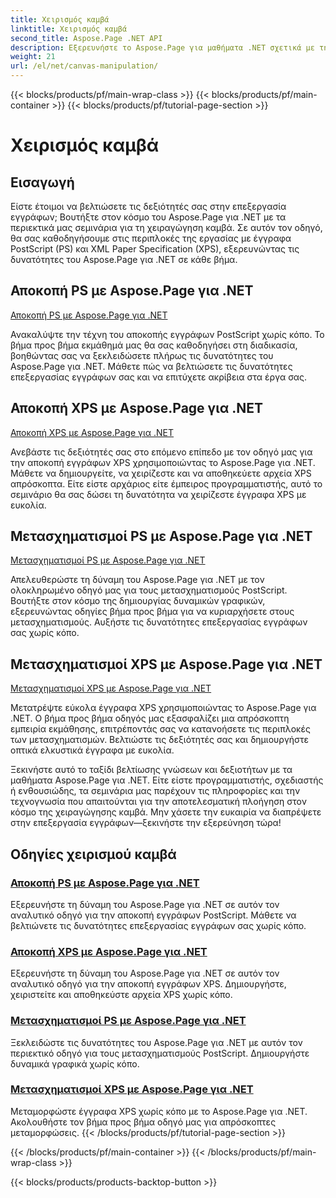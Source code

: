 ```yaml
---
title: Χειρισμός καμβά
linktitle: Χειρισμός καμβά
second_title: Aspose.Page .NET API
description: Εξερευνήστε το Aspose.Page για μαθήματα .NET σχετικά με τη χειραγώγηση καμβά. Η αποκοπή και η μετατροπή εγγράφων PS και XPS είναι εύκολη. Βελτιώστε τις δεξιότητές σας στην επεξεργασία εγγράφων.
weight: 21
url: /el/net/canvas-manipulation/
---
```


{{< blocks/products/pf/main-wrap-class >}}
{{< blocks/products/pf/main-container >}}
{{< blocks/products/pf/tutorial-page-section >}}

# Χειρισμός καμβά


## Εισαγωγή

Είστε έτοιμοι να βελτιώσετε τις δεξιότητές σας στην επεξεργασία εγγράφων; Βουτήξτε στον κόσμο του Aspose.Page για .NET με τα περιεκτικά μας σεμινάρια για τη χειραγώγηση καμβά. Σε αυτόν τον οδηγό, θα σας καθοδηγήσουμε στις περιπλοκές της εργασίας με έγγραφα PostScript (PS) και XML Paper Specification (XPS), εξερευνώντας τις δυνατότητες του Aspose.Page για .NET σε κάθε βήμα.

## Αποκοπή PS με Aspose.Page για .NET
[Αποκοπή PS με Aspose.Page για .NET](./clippingps/)

Ανακαλύψτε την τέχνη του αποκοπής εγγράφων PostScript χωρίς κόπο. Το βήμα προς βήμα εκμάθημά μας θα σας καθοδηγήσει στη διαδικασία, βοηθώντας σας να ξεκλειδώσετε πλήρως τις δυνατότητες του Aspose.Page για .NET. Μάθετε πώς να βελτιώσετε τις δυνατότητες επεξεργασίας εγγράφων σας και να επιτύχετε ακρίβεια στα έργα σας.

## Αποκοπή XPS με Aspose.Page για .NET
[Αποκοπή XPS με Aspose.Page για .NET](./clippingxps/)

Ανεβάστε τις δεξιότητές σας στο επόμενο επίπεδο με τον οδηγό μας για την αποκοπή εγγράφων XPS χρησιμοποιώντας το Aspose.Page για .NET. Μάθετε να δημιουργείτε, να χειρίζεστε και να αποθηκεύετε αρχεία XPS απρόσκοπτα. Είτε είστε αρχάριος είτε έμπειρος προγραμματιστής, αυτό το σεμινάριο θα σας δώσει τη δυνατότητα να χειρίζεστε έγγραφα XPS με ευκολία.

## Μετασχηματισμοί PS με Aspose.Page για .NET
[Μετασχηματισμοί PS με Aspose.Page για .NET](./transformationsps/)

Απελευθερώστε τη δύναμη του Aspose.Page για .NET με τον ολοκληρωμένο οδηγό μας για τους μετασχηματισμούς PostScript. Βουτήξτε στον κόσμο της δημιουργίας δυναμικών γραφικών, εξερευνώντας οδηγίες βήμα προς βήμα για να κυριαρχήσετε στους μετασχηματισμούς. Αυξήστε τις δυνατότητες επεξεργασίας εγγράφων σας χωρίς κόπο.

## Μετασχηματισμοί XPS με Aspose.Page για .NET
[Μετασχηματισμοί XPS με Aspose.Page για .NET](./transformationsxps/)

Μετατρέψτε εύκολα έγγραφα XPS χρησιμοποιώντας το Aspose.Page για .NET. Ο βήμα προς βήμα οδηγός μας εξασφαλίζει μια απρόσκοπτη εμπειρία εκμάθησης, επιτρέποντάς σας να κατανοήσετε τις περιπλοκές των μετασχηματισμών. Βελτιώστε τις δεξιότητές σας και δημιουργήστε οπτικά ελκυστικά έγγραφα με ευκολία.

Ξεκινήστε αυτό το ταξίδι βελτίωσης γνώσεων και δεξιοτήτων με τα μαθήματα Aspose.Page για .NET. Είτε είστε προγραμματιστής, σχεδιαστής ή ενθουσιώδης, τα σεμινάρια μας παρέχουν τις πληροφορίες και την τεχνογνωσία που απαιτούνται για την αποτελεσματική πλοήγηση στον κόσμο της χειραγώγησης καμβά. Μην χάσετε την ευκαιρία να διαπρέψετε στην επεξεργασία εγγράφων—ξεκινήστε την εξερεύνηση τώρα!
## Οδηγίες χειρισμού καμβά
### [Αποκοπή PS με Aspose.Page για .NET](./clippingps/)
Εξερευνήστε τη δύναμη του Aspose.Page για .NET σε αυτόν τον αναλυτικό οδηγό για την αποκοπή εγγράφων PostScript. Μάθετε να βελτιώνετε τις δυνατότητες επεξεργασίας εγγράφων σας χωρίς κόπο.
### [Αποκοπή XPS με Aspose.Page για .NET](./clippingxps/)
Εξερευνήστε τη δύναμη του Aspose.Page για .NET σε αυτόν τον αναλυτικό οδηγό για την αποκοπή εγγράφων XPS. Δημιουργήστε, χειριστείτε και αποθηκεύστε αρχεία XPS χωρίς κόπο.
### [Μετασχηματισμοί PS με Aspose.Page για .NET](./transformationsps/)
Ξεκλειδώστε τις δυνατότητες του Aspose.Page για .NET με αυτόν τον περιεκτικό οδηγό για τους μετασχηματισμούς PostScript. Δημιουργήστε δυναμικά γραφικά χωρίς κόπο.
### [Μετασχηματισμοί XPS με Aspose.Page για .NET](./transformationsxps/)
Μεταμορφώστε έγγραφα XPS χωρίς κόπο με το Aspose.Page για .NET. Ακολουθήστε τον βήμα προς βήμα οδηγό μας για απρόσκοπτες μεταμορφώσεις.
{{< /blocks/products/pf/tutorial-page-section >}}

{{< /blocks/products/pf/main-container >}}
{{< /blocks/products/pf/main-wrap-class >}}

{{< blocks/products/products-backtop-button >}}
